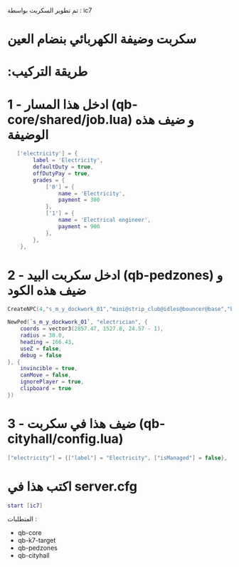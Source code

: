 تم تطوير السكربت بواسطة : ic7

# سكربت وضيفة الكهربائي بنضام العين


# :طريقة التركيب


# 1 -  ادخل هذا المسار (qb-core/shared/job.lua) و ضيف هذه الوضيفة
```lua
   ['electricity'] = {
		label = 'Electricity',
		defaultDuty = true,
		offDutyPay = true,
		grades = {
            ['0'] = {
                name = 'Electricity',
                payment = 300
            },
            ['1'] = {
                name = 'Electrical engineer',
                payment = 900
            },
        },
	},
```

# 2 - ادخل سكربت البيد (qb-pedzones) و ضيف هذه الكود
```lua
CreateNPC(4,"s_m_y_dockwork_01","mini@strip_club@idles@bouncer@base","base",{x = 2854.71, y = 1501.96, z = 23.72, h = 71.43},"") 

NewPed(`s_m_y_dockwork_01`, "electrician", {
    coords = vector3(2857.47, 1527.8, 24.57 - 1),
    radius = 30.0,
    heading = 166.43,
    useZ = false,
    debug = false
}, {
    invincible = true,
    canMove = false,
    ignorePlayer = true,
    clipboard = true
})

```

# 3 - ضيف هذا في سكربت (qb-cityhall/config.lua)

```lua
["electricity"] = {["label"] = "Electricity", ["isManaged"] = false},
```

# اكتب هذا في server.cfg
```lua
start [ic7]
```


المتطلبات :
- qb-core
- qb-k7-target
- qb-pedzones
- qb-cityhall
